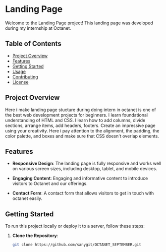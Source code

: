 # Landing Page

Welcome to the Landing Page project! This landing page was developed during my internship at Octanet.

## Table of Contents

- [Project Overview](#project-overview)
- [Features](#features)
- [Getting Started](#getting-started)
- [Usage](#usage)
- [Contributing](#contributing)
- [License](#license)

## Project Overview

Here i make landing page stucture during doing intern in octanet is one of the best web development projects for beginners. I learn foundational understanding of HTML and CSS. I learn how to add columns, divide sections, arrange items, add headers, footers. Create an impressive page using your creativity. Here i  pay attention to the alignment, the padding, the color palette, and boxes and make sure that  CSS doesn't overlap elements.

## Features

- **Responsive Design**: The landing page is fully responsive and works well on various screen sizes, including desktop, tablet, and mobile devices.

- **Engaging Content**: Engaging and informative content to introduce visitors to Octanet and our offerings.

- **Contact Form**: A contact form that allows visitors to get in touch with octanet easily.


## Getting Started

To run this project locally or deploy it to a server, follow these steps:

1. **Clone the Repository**: 

   ```bash
   git clone https://github.com/sanygit/OCTANET_SEPTEMBER.git
